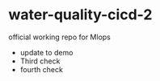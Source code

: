 # water-quality-cicd-2
official working repo for Mlops
* update to demo
* Third check
* fourth check
